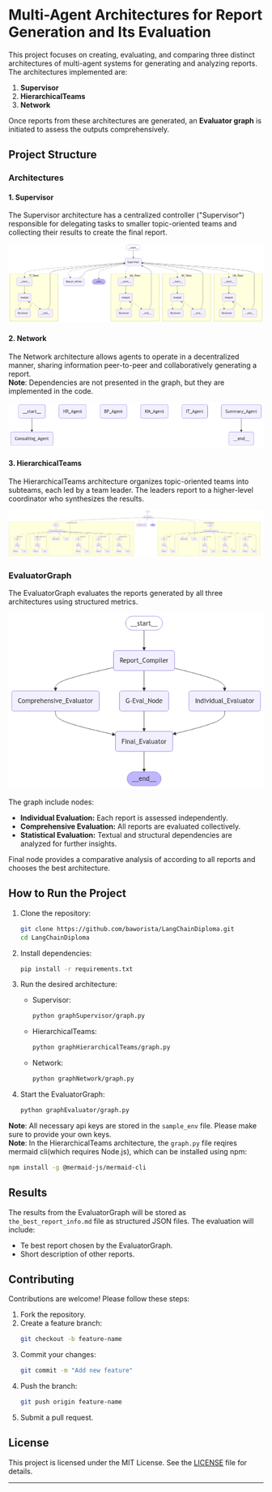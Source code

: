 # Multi-Agent Architectures for Report Generation and Its Evaluation

This project focuses on creating, evaluating, and comparing three distinct architectures of multi-agent systems for generating and analyzing reports. The architectures implemented are:

1. **Supervisor**
2. **HierarchicalTeams**
3. **Network**

Once reports from these architectures are generated, an **Evaluator graph** is initiated to assess the outputs comprehensively.

## Project Structure

### Architectures

#### 1. Supervisor

The Supervisor architecture has a centralized controller ("Supervisor") responsible for delegating tasks to smaller topic-oriented teams and collecting their results to create the final report.

![Supervisor Graph](graphSupervisor/supervisor_graph_diagram.png)

#### 2. Network

The Network architecture allows agents to operate in a decentralized manner, sharing information peer-to-peer and collaboratively generating a report.  
**Note**: Dependencies are not presented in the graph, but they are implemented in the code.

![Network Graph](graphNetwork/network_graph_diagram.png)

#### 3. HierarchicalTeams

The HierarchicalTeams architecture organizes topic-oriented teams into subteams, each led by a team leader. The leaders report to a higher-level coordinator who synthesizes the results.

![HierarchicalTeams Graph](graphHierarchicalTeams/whole_hierarchical_graph_diagram.png)

### EvaluatorGraph

The EvaluatorGraph evaluates the reports generated by all three architectures using structured metrics. 

![Evaluator Graph](graphEvaluator/evaluator_graph_diagram.png)

The graph include nodes:
- **Individual Evaluation:** Each report is assessed independently.
- **Comprehensive Evaluation:** All reports are evaluated collectively.
- **Statistical Evaluation:** Textual and structural dependencies are analyzed for further insights.

Final node provides a comparative analysis of according to all reports and chooses the best architecture.

## How to Run the Project

1. Clone the repository:

   ```bash
   git clone https://github.com/baworista/LangChainDiploma.git
   cd LangChainDiploma
   ```

2. Install dependencies:

   ```bash
   pip install -r requirements.txt
   ```

3. Run the desired architecture:

   - Supervisor:
     ```bash
     python graphSupervisor/graph.py
     ```
   - HierarchicalTeams:
     ```bash
     python graphHierarchicalTeams/graph.py
     ```
   - Network:
     ```bash
     python graphNetwork/graph.py
     ```

4. Start the EvaluatorGraph:

   ```bash
   python graphEvaluator/graph.py
   ```

**Note**: All necessary api keys are stored in the `sample_env` file. Please make sure to provide your own keys.   
**Note**: In the HierarchicalTeams architecture, the `graph.py` file reqires mermaid cli(which requires Node.js), which can be installed using npm:
```bash
npm install -g @mermaid-js/mermaid-cli
```

## Results

The results from the EvaluatorGraph will be stored as `the_best_report_info.md` file as structured JSON files. The evaluation will include:

- Te best report chosen by the EvaluatorGraph.
- Short description of other reports.

## Contributing

Contributions are welcome! Please follow these steps:

1. Fork the repository.
2. Create a feature branch:
   ```bash
   git checkout -b feature-name
   ```
3. Commit your changes:
   ```bash
   git commit -m "Add new feature"
   ```
4. Push the branch:
   ```bash
   git push origin feature-name
   ```
5. Submit a pull request.

## License

This project is licensed under the MIT License. See the [LICENSE](LICENSE) file for details.

---
